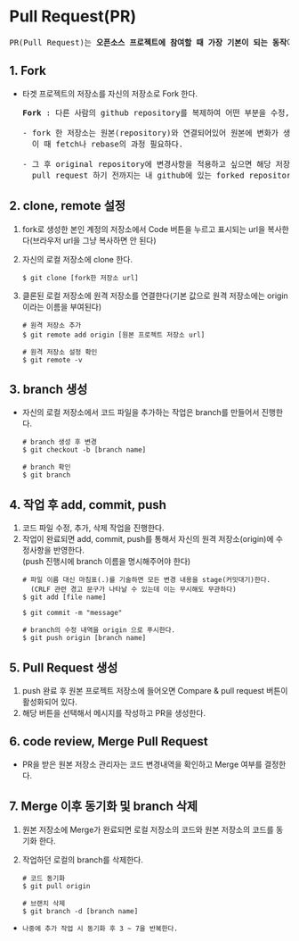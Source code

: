 # Pull Request(PR)
<pre>
PR(Pull Request)는 <b>오픈소스 프로젝트에 참여할 때 가장 기본이 되는 동작</b>이다.
</pre>
## 1. Fork
 - 타겟 프로젝트의 저장소를 자신의 저장소로 Fork 한다.
 
   <pre>
   <b>Fork</b> : 다른 사람의 github repository를 복제하여 어떤 부분을 수정, 추가, 삭제를 용이하도록 해주는 복제기능

   - fork 한 저장소는 원본(repository)와 연결되어있어 원본에 변화가 생기면 그대로 forked된 repository로 반영할 수 있다. 
     이 때 fetch나 rebase의 과정 필요하다.

   - 그 후 original repository에 변경사항을 적용하고 싶으면 해당 저장소에 pull request를 해야한다.
     pull request 하기 전까지는 내 github에 있는 forked repository에만 change만 적용된다.
   </pre>
## 2. clone, remote 설정
1. fork로 생성한 본인 계정의 저장소에서 Code 버튼을 누르고 표시되는 url을 복사한다(브라우저 url을 그냥 복사하면 안 된다)
2. 자신의 로컬 저장소에 clone 한다.

    ```
    $ git clone [fork한 저장소 url]
    ```
3. 클론된 로컬 저장소에 원격 저장소를 연결한다(기본 값으로 원격 저장소에는 origin 이라는 이름을 부여된다)

    ```
    # 원격 저장소 추가
    $ git remote add origin [원본 프로젝트 저장소 url]
    
    # 원격 저장소 설정 확인
    $ git remote -v
    ```
## 3. branch 생성
 - 자신의 로컬 저장소에서 코드 파일을 추가하는 작업은 branch를 만들어서 진행한다.

    ```
    # branch 생성 후 변경
    $ git checkout -b [branch name]
    
    # branch 확인
    $ git branch
    ```
## 4. 작업 후 add, commit, push
1. 코드 파일 수정, 추가, 삭제 작업을 진행한다.
2. 작업이 완료되면 add, commit, push를 통해서 자신의 원격 저장소(origin)에 수정사항을 반영한다.</br>
   (push 진행시에 branch 이름을 명시해주어야 한다)
    ```
    # 파일 이름 대신 마침표(.)를 기술하면 모든 변경 내용을 stage(커밋대기)한다.
      (CRLF 관련 경고 문구가 나타날 수 있는데 이는 무시해도 무관하다)
    $ git add [file name]

    $ git commit -m "message"

    # branch의 수정 내역을 origin 으로 푸시한다.
    $ git push origin [branch name]
    ```
## 5. Pull Request 생성
1. push 완료 후 원본 프로젝트 저장소에 들어오면 Compare & pull request 버튼이 활성화되어 있다.
2. 해당 버튼을 선택해서 메시지를 작성하고 PR을 생성한다.
## 6. code review, Merge Pull Request
 - PR을 받은 원본 저장소 관리자는 코드 변경내역을 확인하고 Merge 여부를 결정한다.
## 7. Merge 이후 동기화 및 branch 삭제
 1. 원본 저장소에 Merge가 완료되면 로컬 저장소의 코드와 원본 저장소의 코드를 동기화 한다.
 2. 작업하던 로컬의 branch를 삭제한다.
    
    ```
    # 코드 동기화
    $ git pull origin

    # 브랜치 삭제
    $ git branch -d [branch name]
    ```
- `나중에 추가 작업 시 동기화 후 3 ~ 7을 반복한다.`
